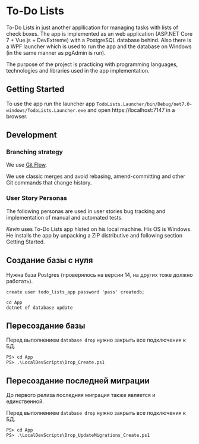 ﻿# To-Do Lists

To-Do Lists in just another appllication for managing tasks with lists of check boxes.
The app is implemented as an web application (ASP.NET Core 7 + Vue.js + DevExtreme) with a PostgreSQL database behind.
Also there is a WPF launcher which is used to run the app and the database on Windows (in the same manner as pgAdmin is run).

The purpose of the project is practicing with programming languages, technologies and libraries used in the app implementation.

## Getting Started

To use the app run the launcher app `TodoLists.Launcher/bin/Debug/net7.0-windows/TodoLists.Launcher.exe` and open
https://localhost:7147 in a browser.

## Development

### Branching strategy

We use [Git Flow](http://danielkummer.github.io/git-flow-cheatsheet/index.html).

We use classic merges and avoid rebasing, amend-committing and other Git commands that change history.

### User Story Personas

The following personas are used in user stories bug tracking and implementation of manual and automated tests.

*Kevin* uses To-Do Lists app hlsted on his local machine.
His OS is Windows.
He installs the app by unpacking a ZIP distributive and following section Getting Started.

## Создание базы с нуля

Нужна база Postgres (проверялось на версии 14, на других тоже должно работать).

```postgresql
create user todo_lists_app password 'pass' createdb;
```

```shell
cd App
dotnet ef database update
```

## Пересоздание базы

Перед выполнением `database drop` нужно закрыть все подключения к БД.

```shell
PS> cd App
PS> .\LocalDevScripts\Drop_Create.ps1
```

## Пересоздание последней миграции

До первого релиза последняя миграция также является и единственной.

Перед выполнением `database drop` нужно закрыть все подключения к БД.

```shell
PS> cd App
PS> .\LocalDevScripts\Drop_UpdateMigrations_Create.ps1
```
